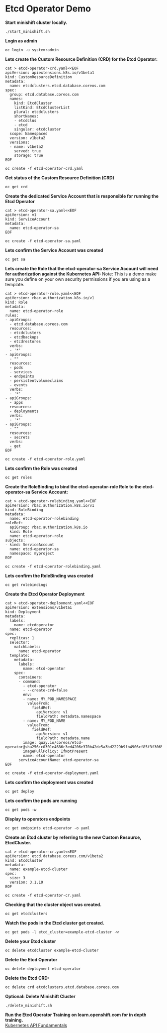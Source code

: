# Etcd Operator Demo

**Start minishift cluster locally.**
```
./start_minishift.sh
```

**Login as admin**
```
oc login -u system:admin
```

**Lets create the Custom Resource Definition (CRD) for the Etcd Operator:**
```
cat > etcd-operator-crd.yaml<<EOF
apiVersion: apiextensions.k8s.io/v1beta1
kind: CustomResourceDefinition
metadata:
  name: etcdclusters.etcd.database.coreos.com
spec:
  group: etcd.database.coreos.com
  names:
    kind: EtcdCluster
    listKind: EtcdClusterList
    plural: etcdclusters
    shortNames:
    - etcdclus
    - etcd
    singular: etcdcluster
  scope: Namespaced
  version: v1beta2
  versions:
  - name: v1beta2
    served: true
    storage: true
EOF

oc create -f etcd-operator-crd.yaml
```
**Get status of the  Custom Resource Definition (CRD)**
```
oc get crd
```
**Create the dedicated Service Account that is responsible for running the Etcd Operator**
```
cat > etcd-operator-sa.yaml<<EOF
apiVersion: v1
kind: ServiceAccount
metadata:
  name: etcd-operator-sa
EOF

oc create -f etcd-operator-sa.yaml
```

**Lets confirm the Service Account was created**
```
oc get sa
```

**Lets create the Role that the etcd-operator-sa Service Account will need for authorization against  the Kubernetes API:**
Note: This is a demo make sure you define on your own security permissions  if you are using as a template. 
```
cat > etcd-operator-role.yaml<<EOF
apiVersion: rbac.authorization.k8s.io/v1
kind: Role
metadata:
  name: etcd-operator-role
rules:
- apiGroups:
  - etcd.database.coreos.com
  resources:
  - etcdclusters
  - etcdbackups
  - etcdrestores
  verbs:
  - '*'
- apiGroups:
  - ""
  resources:
  - pods
  - services
  - endpoints
  - persistentvolumeclaims
  - events
  verbs:
  - '*'
- apiGroups:
  - apps
  resources:
  - deployments
  verbs:
  - '*'
- apiGroups:
  - ""
  resources:
  - secrets
  verbs:
  - get
EOF

oc create -f etcd-operator-role.yaml
```

**Lets confirm the Role was created**
```
oc get roles
```
**Create the RoleBinding to bind the etcd-operator-role Role to the etcd-operator-sa Service Account:**
```
cat > etcd-operator-rolebinding.yaml<<EOF
apiVersion: rbac.authorization.k8s.io/v1
kind: RoleBinding
metadata:
  name: etcd-operator-rolebinding
roleRef:
  apiGroup: rbac.authorization.k8s.io
  kind: Role
  name: etcd-operator-role
subjects:
- kind: ServiceAccount
  name: etcd-operator-sa
  namespace: myproject
EOF

oc create -f etcd-operator-rolebinding.yaml
```

**Lets confirm the RoleBinding was created**
```
oc get rolebindings
```


**Create the Etcd Operator Deployment**
```
cat > etcd-operator-deployment.yaml<<EOF
apiVersion: extensions/v1beta1
kind: Deployment
metadata:
  labels:
    name: etcdoperator
  name: etcd-operator
spec:
  replicas: 1
  selector:
    matchLabels:
      name: etcd-operator
  template:
    metadata:
      labels:
        name: etcd-operator
    spec:
      containers:
      - command:
        - etcd-operator
        - --create-crd=false
        env:
        - name: MY_POD_NAMESPACE
          valueFrom:
            fieldRef:
              apiVersion: v1
              fieldPath: metadata.namespace
        - name: MY_POD_NAME
          valueFrom:
            fieldRef:
              apiVersion: v1
              fieldPath: metadata.name
        image: quay.io/coreos/etcd-operator@sha256:c0301e4686c3ed4206e370b42de5a3bd2229b9fb4906cf85f3f30650424abec2
        imagePullPolicy: IfNotPresent
        name: etcd-operator
      serviceAccountName: etcd-operator-sa
EOF

oc create -f etcd-operator-deployment.yaml
```

**Lets confirm the deployment was created**
```
oc get deploy
```

**Lets confirm the pods are running**
```
oc get pods -w
```
**Display to operators endpoints**
```
oc get endpoints etcd-operator -o yaml
```

**Create an Etcd cluster by referring to the new Custom Resource, EtcdCluster.**
```
cat > etcd-operator-cr.yaml<<EOF
apiVersion: etcd.database.coreos.com/v1beta2
kind: EtcdCluster
metadata:
  name: example-etcd-cluster
spec:
  size: 3
  version: 3.1.10
EOF

oc create -f etcd-operator-cr.yaml
```

**Checking that the cluster object was created.**
```
oc get etcdclusters
```

**Watch the pods in the Etcd cluster get created.**
```
oc get pods -l etcd_cluster=example-etcd-cluster -w
```

**Delete your Etcd cluster**
```
oc delete etcdcluster example-etcd-cluster
```

**Delete the Etcd Operator**
```
oc delete deployment etcd-operator
```

**Delete the Etcd CRD:**
```
oc delete crd etcdclusters.etcd.database.coreos.com
```

**Optional: Delete Minishift Cluster**
```
./delete_minishift.sh
```

**Run the Etcd Operator Training on learn.openshift.com for in depth training.**  
[Kubernetes API Fundamentals](https://learn.openshift.com/operatorframework/k8s-api-fundamentals/)
